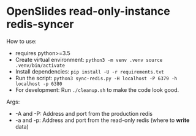# OpenSlides read-only-instance redis-syncer
How to use:
* requires python>=3.5
* Create virtual environment:
`python3 -m venv .venv
source .venv/bin/activate`
* Install dependencies: `pip install -U -r requirements.txt`
* Run the script: `python3 sync-redis.py -H localhost -P 6379 -h localhost -p 6380`
* For development: Run `./cleanup.sh` to make the code look good.

Args:
* -A and -P: Address and port from the production redis
* -a and -p: Address and port from the read-only redis (where to **write** data)
